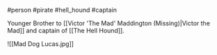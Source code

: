 #person #pirate #hell_hound #captain 

Younger Brother to [[Victor 'The Mad' Maddington (Missing)|Victor the Mad]] and captain of [[The Hell Hound]].

![[Mad Dog Lucas.jpg]]

